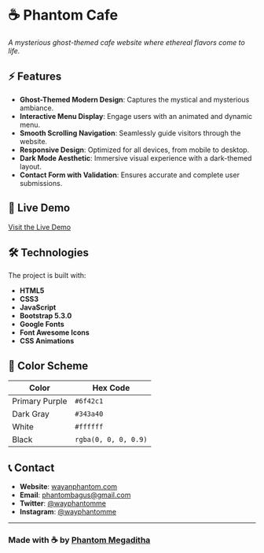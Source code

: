 # ☕ Phantom Cafe  
*A mysterious ghost-themed cafe website where ethereal flavors come to life.*  

## ⚡ Features  
- **Ghost-Themed Modern Design**: Captures the mystical and mysterious ambiance.  
- **Interactive Menu Display**: Engage users with an animated and dynamic menu.  
- **Smooth Scrolling Navigation**: Seamlessly guide visitors through the website.  
- **Responsive Design**: Optimized for all devices, from mobile to desktop.  
- **Dark Mode Aesthetic**: Immersive visual experience with a dark-themed layout.  
- **Contact Form with Validation**: Ensures accurate and complete user submissions.  

## 🔮 Live Demo  
[Visit the Live Demo](#)  

## 🛠️ Technologies  
The project is built with:  
- **HTML5**  
- **CSS3**  
- **JavaScript**  
- **Bootstrap 5.3.0**  
- **Google Fonts**  
- **Font Awesome Icons**  
- **CSS Animations**  

## 🎨 Color Scheme  
| **Color**      | **Hex Code**          |  
|-----------------|-----------------------|  
| Primary Purple  | `#6f42c1`            |  
| Dark Gray       | `#343a40`            |  
| White           | `#ffffff`            |  
| Black           | `rgba(0, 0, 0, 0.9)` |  

## 📞 Contact  
- **Website**: [wayanphantom.com](https://wayanphantom.my.id)  
- **Email**: phantombagus@gmail.com  
- **Twitter**: [@wayphantomme](https://twitter.com/wayphantomme)  
- **Instagram**: [@wayphantomme](https://instagram.com/wayphantomme)  

---

### Made with ☕ by [Phantom Megaditha](#)  
